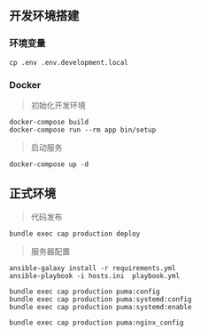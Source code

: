 ## 开发环境搭建

### 环境变量

```
cp .env .env.development.local
```

### Docker

> 初始化开发环境

```
docker-compose build
docker-compose run --rm app bin/setup
```
> 启动服务

```
docker-compose up -d
```

## 正式环境

> 代码发布

```
bundle exec cap production deploy
```


> 服务器配置

```
ansible-galaxy install -r requirements.yml
ansible-playbook -i hosts.ini  playbook.yml
```


> 

```
bundle exec cap production puma:config
bundle exec cap production puma:systemd:config
bundle exec cap production puma:systemd:enable

bundle exec cap production puma:nginx_config
```